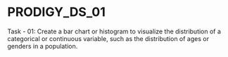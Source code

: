 # PRODIGY_DS_01
Task - 01: Create a bar chart or histogram to visualize the distribution of a categorical or continuous variable, such as the distribution of ages or genders in a population.
